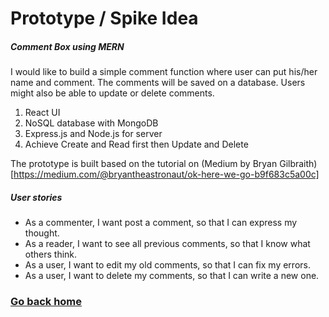 # Prototype / Spike Idea

##### Comment Box using MERN
I would like to build a simple comment function where user can put his/her name and comment. The comments will be saved on a database. Users might also be able to update or delete comments. 

1.	React UI
2.	NoSQL database with MongoDB
3.	Express.js and Node.js for server
4.	Achieve Create and Read first then Update and Delete

The prototype is built based on the tutorial on (Medium by Bryan Gilbraith)[https://medium.com/@bryantheastronaut/ok-here-we-go-b9f683c5a00c]

##### User stories
+ As a commenter, I want post a comment, so that I can express my thought.
+ As a reader, I want to see all previous comments, so that I know what others think.
+ As a user, I want to edit my old comments, so that I can fix my errors.
+ As a user, I want to delete my comments, so that I can write a new one.



### [Go back home](index.md)
